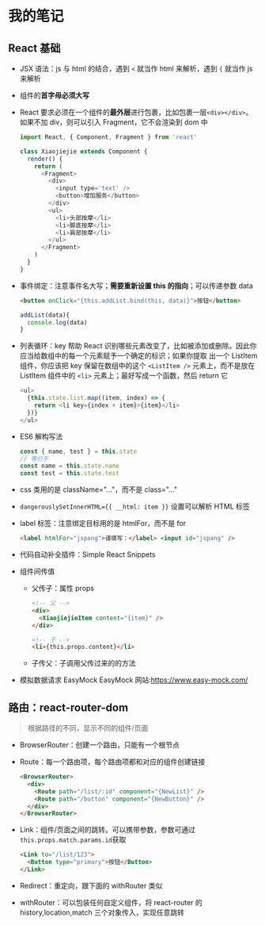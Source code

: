 # 我的笔记

## React 基础

- JSX 语法：js 与 html 的结合，遇到 `<` 就当作 html 来解析，遇到 `{` 就当作 js 来解析

- 组件的**首字母必须大写**

- React 要求必须在一个组件的**最外层**进行包裹，比如包裹一层`<div></div>`。如果不加 div，则可以引入 Fragment，它不会渲染到 dom 中

  ```js
  import React, { Component, Fragment } from 'react'

  class Xiaojiejie extends Component {
    render() {
      return (
        <Fragment>
          <div>
            <input type='text' />
            <button>增加服务</button>
          </div>
          <ul>
            <li>头部按摩</li>
            <li>脚底按摩</li>
            <li>肩部按摩</li>
          </ul>
        </Fragment>
      )
    }
  }
  ```

- 事件绑定：注意事件名大写；**需要重新设置 this 的指向**；可以传递参数 data

  ```html
  <button onClick="{this.addList.bind(this, data)}">按钮</button>
  ```

  ```js
  addList(data){
    console.log(data)
  }
  ```

- 列表循环：key 帮助 React 识别哪些元素改变了，比如被添加或删除。因此你应当给数组中的每一个元素赋予一个确定的标识；如果你提取 出一个 ListItem 组件，你应该把 key 保留在数组中的这个 `<ListItem />` 元素上，而不是放在 ListItem 组件中的 `<li>` 元素上；最好写成一个函数，然后 return 它

  ```js
  <ul>
    {this.state.list.map((item, index) => {
      return <li key={index + item}>{item}</li>
    })}
  </ul>
  ```

- ES6 解构写法

  ```js
  const { name, test } = this.state
  // 等价于
  const name = this.state.name
  const test = this.state.test
  ```

- css 类用的是 className="..."，而不是 class="..."

- `dangerouslySetInnerHTML={{ __html: item }}` 设置可以解析 HTML 标签

- label 标签：注意绑定目标用的是 htmlFor，而不是 for

  ```html
  <label htmlFor="jspang">请填写：</label> <input id="jspang" />
  ```

- 代码自动补全插件：Simple React Snippets

- 组件间传值

  - 父传子：属性 props

    ```html
    <!-- 父 -->
    <div>
      <XiaojiejieItem content="{item}" />
    </div>

    <!-- 子 -->
    <li>{this.props.content}</li>
    ```

  - 子传父：子调用父传过来的的方法

- 模拟数据请求 EasyMock
  EasyMock 网站:https://www.easy-mock.com/

## 路由：react-router-dom

> 根据路径的不同，显示不同的组件/页面

- BrowserRouter：创建一个路由，只能有一个根节点
- Route：每一个路由项，每个路由项都和对应的组件创建链接

  ```html
  <BrowserRouter>
    <div>
      <Route path="/list/:id" component="{NewList}" />
      <Route path="/button" component="{NewButton}" />
    </div>
  </BrowserRouter>
  ```

- Link：组件/页面之间的跳转。可以携带参数，参数可通过`this.props.match.params.id`获取

  ```html
  <Link to="/list/123">
    <Button type="primary">按钮</Button>
  </Link>
  ```

- Redirect：重定向，跟下面的 withRouter 类似
- withRouter：可以包装任何自定义组件，将 react-router 的 history,location,match 三个对象传入，实现任意跳转
